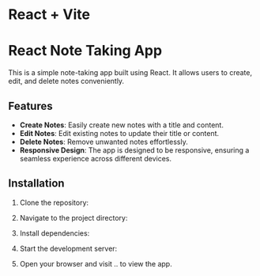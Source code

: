 # React + Vite

# React Note Taking App

This is a simple note-taking app built using React. It allows users to create, edit, and delete notes conveniently.

## Features

- **Create Notes**: Easily create new notes with a title and content.
- **Edit Notes**: Edit existing notes to update their title or content.
- **Delete Notes**: Remove unwanted notes effortlessly.
- **Responsive Design**: The app is designed to be responsive, ensuring a seamless experience across different devices.

## Installation


1. Clone the repository:

2. Navigate to the project directory:


3. Install dependencies:


4. Start the development server:

5. Open your browser and visit .. to view the app.
